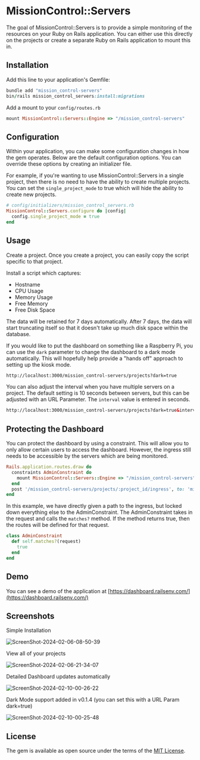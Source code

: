 # MissionControl::Servers
The goal of MissionControl::Servers is to provide a simple monitoring of the resources
on your Ruby on Rails application. You can either use this directly on the projects or create a separate Ruby on
Rails application to mount this in.

## Installation
Add this line to your application's Gemfile:

```ruby
bundle add "mission_control-servers"
bin/rails mission_control_servers:install:migrations
```

Add a mount to your `config/routes.rb`

```ruby
mount MissionControl::Servers::Engine => "/mission_control-servers"
```

## Configuration

Within your application, you can make some configuration changes in how the gem operates. Below are the default
configuration options. You can override these options by creating an initializer file.

For example, if you're wanting to use MissionControl::Servers in a single project, then there is no need to have
the ability to create multiple projects. You can set the `single_project_mode` to true which will hide the ability
to create new projects.

```ruby
# config/initializers/mission_control_servers.rb
MissionControl::Servers.configure do |config|
  config.single_project_mode = true
end
```

## Usage

Create a project. Once you create a project, you can easily copy the script specific to that project.

Install a script which captures:

- Hostname
- CPU Usage
- Memory Usage
- Free Memory
- Free Disk Space

The data will be retained for 7 days automatically. After 7 days, the data will start truncating itself
so that it doesn't take up much disk space within the database.

If you would like to put the dashboard on something like a Raspberry Pi, you can use the `dark` parameter to
change the dashboard to a dark mode automatically. This will hopefully help provide a "hands off" approach to
setting up the kiosk mode.

```html
http://localhost:3000/mission_control-servers/projects?dark=true
```

You can also adjust the interval when you have multiple servers on a project. The default setting is 10 seconds
between servers, but this can be adjusted with an URL Parameter. The `interval` value is entered in seconds.

```html
http://localhost:3000/mission_control-servers/projects?dark=true&interval=10
```

## Protecting the Dashboard

You can protect the dashboard by using a constraint. This will allow you to only allow certain users to access
the dashboard. However, the ingress still needs to be accessible by the servers which are being monitored.

```ruby
Rails.application.routes.draw do
  constraints AdminConstraint do
    mount MissionControl::Servers::Engine => "/mission_control-servers"
  end
  post '/mission_control-servers/projects/:project_id/ingress', to: 'mission_control/servers/ingresses#create'
end
```

In this example, we have directly given a path to the ingress, but locked down everything else to the AdminConstraint.
The AdminConstraint takes in the request and calls the `matches?` method. If the method returns true,
then the routes will be defined for that request.

```ruby
class AdminConstraint
  def self.matches?(request)
    true
  end
end
```

## Demo

You can see a demo of the application at [https://dashboard.railsenv.com/](https://dashboard.railsenv.com/)

## Screenshots

Simple Installation

![ScreenShot-2024-02-06-08-50-39](https://github.com/kobaltz/mission_control-servers/assets/635114/78f96ff6-ac14-4798-96a5-59a59eff574c)

View all of your projects

![ScreenShot-2024-02-06-21-34-07](https://github.com/kobaltz/mission_control-servers/assets/635114/6f524e6e-1d4d-4587-9949-f1f3c57724c8)

Detailed Dashboard updates automatically

![ScreenShot-2024-02-10-00-26-22](https://github.com/kobaltz/mission_control-servers/assets/635114/b5c3cc44-b1b2-46ec-8b84-1290358e5ae3)

Dark Mode support added in v0.1.4 (you can set this with a URL Param dark=true)

![ScreenShot-2024-02-10-00-25-48](https://github.com/kobaltz/mission_control-servers/assets/635114/12dc2e6b-b491-42f2-b53e-61e78088e22d)




## License
The gem is available as open source under the terms of the [MIT License](https://opensource.org/licenses/MIT).
